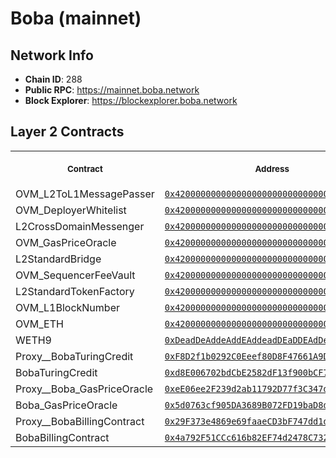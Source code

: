 # Boba (mainnet)
## Network Info
- **Chain ID**: 288
- **Public RPC**: https://mainnet.boba.network
- **Block Explorer**: https://blockexplorer.boba.network

## Layer 2 Contracts
<table>
<tr>
<th>
<img width="506px" height="0px" />
<p><small>Contract</small></p>
</th>
<th>
<img width="506px" height="0px" />
<p><small>Address</small></p>
</th>
</tr>
<tr>
<td>
OVM_L2ToL1MessagePasser
</td>
<td align="center">
<a href="https://blockexplorer.boba.network/address/0x4200000000000000000000000000000000000000">
<code>0x4200000000000000000000000000000000000000</code>
</a>
</td>
</tr>
<tr>
<td>
OVM_DeployerWhitelist
</td>
<td align="center">
<a href="https://blockexplorer.boba.network/address/0x4200000000000000000000000000000000000002">
<code>0x4200000000000000000000000000000000000002</code>
</a>
</td>
</tr>
<tr>
<td>
L2CrossDomainMessenger
</td>
<td align="center">
<a href="https://blockexplorer.boba.network/address/0x4200000000000000000000000000000000000007">
<code>0x4200000000000000000000000000000000000007</code>
</a>
</td>
</tr>
<tr>
<td>
OVM_GasPriceOracle
</td>
<td align="center">
<a href="https://blockexplorer.boba.network/address/0x420000000000000000000000000000000000000F">
<code>0x420000000000000000000000000000000000000F</code>
</a>
</td>
</tr>
<tr>
<td>
L2StandardBridge
</td>
<td align="center">
<a href="https://blockexplorer.boba.network/address/0x4200000000000000000000000000000000000010">
<code>0x4200000000000000000000000000000000000010</code>
</a>
</td>
</tr>
<tr>
<td>
OVM_SequencerFeeVault
</td>
<td align="center">
<a href="https://blockexplorer.boba.network/address/0x4200000000000000000000000000000000000011">
<code>0x4200000000000000000000000000000000000011</code>
</a>
</td>
</tr>
<tr>
<td>
L2StandardTokenFactory
</td>
<td align="center">
<a href="https://blockexplorer.boba.network/address/0x4200000000000000000000000000000000000012">
<code>0x4200000000000000000000000000000000000012</code>
</a>
</td>
</tr>
<tr>
<td>
OVM_L1BlockNumber
</td>
<td align="center">
<a href="https://blockexplorer.boba.network/address/0x4200000000000000000000000000000000000013">
<code>0x4200000000000000000000000000000000000013</code>
</a>
</td>
</tr>
<tr>
<td>
OVM_ETH
</td>
<td align="center">
<a href="https://blockexplorer.boba.network/address/0x4200000000000000000000000000000000000006">
<code>0x4200000000000000000000000000000000000006</code>
</a>
</td>
</tr>
<tr>
<td>
WETH9
</td>
<td align="center">
<a href="https://blockexplorer.boba.network/address/0xDeadDeAddeAddEAddeadDEaDDEAdDeaDDeAD0000">
<code>0xDeadDeAddeAddEAddeadDEaDDEAdDeaDDeAD0000</code>
</a>
</td>
</tr>
<tr>
<td>
Proxy__BobaTuringCredit
</td>
<td align="center">
<a href="https://blockexplorer.boba.network/address/0xF8D2f1b0292C0Eeef80D8F47661A9DaCDB4b23bf">
<code>0xF8D2f1b0292C0Eeef80D8F47661A9DaCDB4b23bf</code>
</a>
</td>
</tr>
<tr>
<td>
BobaTuringCredit
</td>
<td align="center">
<a href="https://blockexplorer.boba.network/address/0xd8E006702bdCbE2582dF13f900bCF750129bB4491">
<code>0xd8E006702bdCbE2582dF13f900bCF750129bB449</code>
</a>
</td>
</tr>
<tr>
<td>
Proxy__Boba_GasPriceOracle
</td>
<td align="center">
<a href="https://blockexplorer.boba.network/address/0xeE06ee2F239d2ab11792D77f3C347d919ddA0d51">
<code>0xeE06ee2F239d2ab11792D77f3C347d919ddA0d51</code>
</a>
</td>
</tr>
<tr>
<td>
Boba_GasPriceOracle
</td>
<td align="center">
<a href="https://blockexplorer.boba.network/address/0x5d0763cf905DA3689B072FD19baD8dF823b2c349">
<code>0x5d0763cf905DA3689B072FD19baD8dF823b2c349</code>
</a>
</td>
</tr>
<tr>
<td>
Proxy__BobaBillingContract
</td>
<td align="center">
<a href="https://blockexplorer.boba.network/address/0x29F373e4869e69faaeCD3bF747dd1d965328b69f">
<code>0x29F373e4869e69faaeCD3bF747dd1d965328b69f</code>
</a>
</td>
</tr>
<tr>
<td>
BobaBillingContract
</td>
<td align="center">
<a href="https://blockexplorer.boba.network/address/0x4a792F51CCc616b82EF74d2478C732e161c5E6b1">
<code>0x4a792F51CCc616b82EF74d2478C732e161c5E6b1</code>
</a>
</td>
</tr>
</table>

